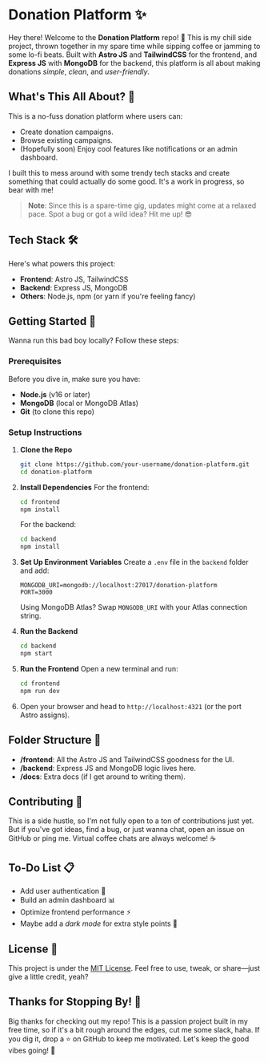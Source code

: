 # Donation Platform ✨

Hey there! Welcome to the **Donation Platform** repo! 🎉 This is my chill side project, thrown together in my spare time while sipping coffee or jamming to some lo-fi beats. Built with **Astro JS** and **TailwindCSS** for the frontend, and **Express JS** with **MongoDB** for the backend, this platform is all about making donations *simple*, *clean*, and *user-friendly*.

## What's This All About? 🤔
This is a no-fuss donation platform where users can:
- Create donation campaigns.
- Browse existing campaigns.
- (Hopefully soon) Enjoy cool features like notifications or an admin dashboard.

I built this to mess around with some trendy tech stacks and create something that could actually do some good. It's a work in progress, so bear with me!

> **Note**: Since this is a spare-time gig, updates might come at a relaxed pace. Spot a bug or got a wild idea? Hit me up! 😎

## Tech Stack 🛠️
Here's what powers this project:
- **Frontend**: Astro JS, TailwindCSS
- **Backend**: Express JS, MongoDB
- **Others**: Node.js, npm (or yarn if you're feeling fancy)

## Getting Started 🚀
Wanna run this bad boy locally? Follow these steps:

### Prerequisites
Before you dive in, make sure you have:
- **Node.js** (v16 or later)
- **MongoDB** (local or MongoDB Atlas)
- **Git** (to clone this repo)

### Setup Instructions
1. **Clone the Repo**
   ```bash
   git clone https://github.com/your-username/donation-platform.git
   cd donation-platform
   ```

2. **Install Dependencies**
   For the frontend:
   ```bash
   cd frontend
   npm install
   ```
   For the backend:
   ```bash
   cd backend
   npm install
   ```

3. **Set Up Environment Variables**
   Create a `.env` file in the `backend` folder and add:
   ```env
   MONGODB_URI=mongodb://localhost:27017/donation-platform
   PORT=3000
   ```
   Using MongoDB Atlas? Swap `MONGODB_URI` with your Atlas connection string.

4. **Run the Backend**
   ```bash
   cd backend
   npm start
   ```

5. **Run the Frontend**
   Open a new terminal and run:
   ```bash
   cd frontend
   npm run dev
   ```

6. Open your browser and head to `http://localhost:4321` (or the port Astro assigns).

## Folder Structure 📂
- **/frontend**: All the Astro JS and TailwindCSS goodness for the UI.
- **/backend**: Express JS and MongoDB logic lives here.
- **/docs**: Extra docs (if I get around to writing them).

## Contributing 🤝
This is a side hustle, so I'm not fully open to a ton of contributions just yet. But if you've got ideas, find a bug, or just wanna chat, open an issue on GitHub or ping me. Virtual coffee chats are always welcome! ☕

## To-Do List 📋
- Add user authentication 🔐
- Build an admin dashboard 📊
- Optimize frontend performance ⚡
- Maybe add a *dark mode* for extra style points 🌙

## License 📜
This project is under the [MIT License](LICENSE). Feel free to use, tweak, or share—just give a little credit, yeah?

## Thanks for Stopping By! 🙌
Big thanks for checking out my repo! This is a passion project built in my free time, so if it's a bit rough around the edges, cut me some slack, haha. If you dig it, drop a ⭐ on GitHub to keep me motivated. Let's keep the good vibes going! 🚀